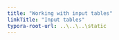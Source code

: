 ```yaml
---
title: "Working with input tables"
linkTitle: "Input tables"
typora-root-url: ..\..\..\static
---
```


